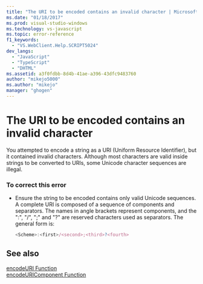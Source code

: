 ```yaml
---
title: "The URI to be encoded contains an invalid character | Microsoft Docs"
ms.date: "01/18/2017"
ms.prod: visual-studio-windows
ms.technology: vs-javascript
ms.topic: error-reference
f1_keywords: 
  - "VS.WebClient.Help.SCRIPT5024"
dev_langs: 
  - "JavaScript"
  - "TypeScript"
  - "DHTML"
ms.assetid: a3f0fdbb-8d4b-41ae-a396-43dfc9483760
author: "mikejo5000"
ms.author: "mikejo"
manager: "ghogen"
---
```

# The URI to be encoded contains an invalid character
You attempted to encode a string as a URI (Uniform Resource Identifier), but it contained invalid characters. Although most characters are valid inside strings to be converted to URIs, some Unicode character sequences are illegal.  
  
### To correct this error  
  
- Ensure the string to be encoded contains only valid Unicode sequences. A complete URI is composed of a sequence of components and separators. The names in angle brackets represent components, and the ":", "/", ";" and "?" are reserved characters used as separators. The general form is:  
  
    ```JavaScript  
    <Scheme>:<first>/<second>;<third>?<fourth>  
    ```  
  
## See also  
 [encodeURI Function](https://developer.mozilla.org/docs/Web/JavaScript/Reference/Global_Objects/encodeuri)   
 [encodeURIComponent Function](https://developer.mozilla.org/docs/Web/JavaScript/Reference/Global_Objects/encodeuricomponent)
